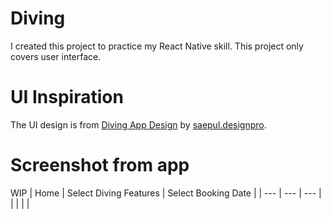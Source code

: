 # Diving
I created this project to practice my React Native skill. This project only covers user interface.

# UI Inspiration
The UI design is from [Diving App Design](https://www.instagram.com/p/CQsmxbrjttc) by [saepul.designpro](https://www.instagram.com/saepul.designpro).

# Screenshot from app
WIP
| Home | Select Diving Features | Select Booking Date |
| --- | --- | --- |
|  |  |  |
